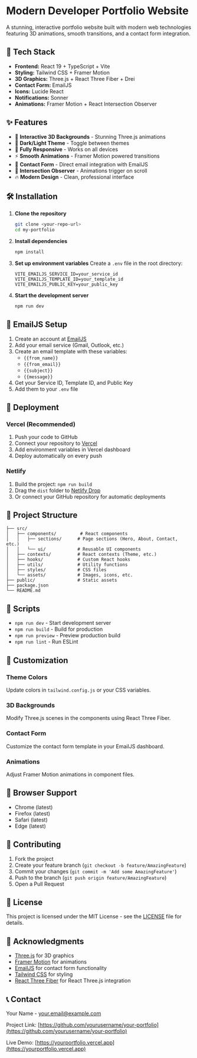 # Modern Developer Portfolio Website

A stunning, interactive portfolio website built with modern web technologies featuring 3D animations, smooth transitions, and a contact form integration.

## 🚀 Tech Stack

- **Frontend:** React 19 + TypeScript + Vite
- **Styling:** Tailwind CSS + Framer Motion
- **3D Graphics:** Three.js + React Three Fiber + Drei
- **Contact Form:** EmailJS
- **Icons:** Lucide React
- **Notifications:** Sonner
- **Animations:** Framer Motion + React Intersection Observer

## ✨ Features

- 🎨 **Interactive 3D Backgrounds** - Stunning Three.js animations
- 🌙 **Dark/Light Theme** - Toggle between themes
- 📱 **Fully Responsive** - Works on all devices
- ⚡ **Smooth Animations** - Framer Motion powered transitions
- 📧 **Contact Form** - Direct email integration with EmailJS
- 🎯 **Intersection Observer** - Animations trigger on scroll
- 🔥 **Modern Design** - Clean, professional interface

## 🛠️ Installation

1. **Clone the repository**
   ```bash
   git clone <your-repo-url>
   cd my-portfolio
   ```

2. **Install dependencies**
   ```bash
   npm install
   ```

3. **Set up environment variables**
   Create a `.env` file in the root directory:
   ```env
   VITE_EMAILJS_SERVICE_ID=your_service_id
   VITE_EMAILJS_TEMPLATE_ID=your_template_id
   VITE_EMAILJS_PUBLIC_KEY=your_public_key
   ```

4. **Start the development server**
   ```bash
   npm run dev
   ```

## 📧 EmailJS Setup

1. Create an account at [EmailJS](https://www.emailjs.com/)
2. Add your email service (Gmail, Outlook, etc.)
3. Create an email template with these variables:
   - `{{from_name}}`
   - `{{from_email}}`
   - `{{subject}}`
   - `{{message}}`
4. Get your Service ID, Template ID, and Public Key
5. Add them to your `.env` file

## 🚀 Deployment

### Vercel (Recommended)
1. Push your code to GitHub
2. Connect your repository to [Vercel](https://vercel.com)
3. Add environment variables in Vercel dashboard
4. Deploy automatically on every push

### Netlify
1. Build the project: `npm run build`
2. Drag the `dist` folder to [Netlify Drop](https://app.netlify.com/drop)
3. Or connect your GitHub repository for automatic deployments

## 📁 Project Structure

```
├── src/
│   ├── components/         # React components
│   │   ├── sections/      # Page sections (Hero, About, Contact, etc.)
│   │   └── ui/            # Reusable UI components
│   ├── contexts/          # React contexts (Theme, etc.)
│   ├── hooks/             # Custom React hooks
│   ├── utils/             # Utility functions
│   ├── styles/            # CSS files
│   └── assets/            # Images, icons, etc.
├── public/                # Static assets
├── package.json
└── README.md
```

## 🎯 Scripts

- `npm run dev` - Start development server
- `npm run build` - Build for production
- `npm run preview` - Preview production build
- `npm run lint` - Run ESLint

## 🎨 Customization

### Theme Colors
Update colors in `tailwind.config.js` or your CSS variables.

### 3D Backgrounds
Modify Three.js scenes in the components using React Three Fiber.

### Contact Form
Customize the contact form template in your EmailJS dashboard.

### Animations
Adjust Framer Motion animations in component files.

## 📱 Browser Support

- Chrome (latest)
- Firefox (latest)
- Safari (latest)
- Edge (latest)

## 🤝 Contributing

1. Fork the project
2. Create your feature branch (`git checkout -b feature/AmazingFeature`)
3. Commit your changes (`git commit -m 'Add some AmazingFeature'`)
4. Push to the branch (`git push origin feature/AmazingFeature`)
5. Open a Pull Request

## 📄 License

This project is licensed under the MIT License - see the [LICENSE](LICENSE) file for details.

## 🙏 Acknowledgments

- [Three.js](https://threejs.org/) for 3D graphics
- [Framer Motion](https://www.framer.com/motion/) for animations
- [EmailJS](https://www.emailjs.com/) for contact form functionality
- [Tailwind CSS](https://tailwindcss.com/) for styling
- [React Three Fiber](https://docs.pmnd.rs/react-three-fiber) for React Three.js integration

## 📞 Contact

Your Name - [your.email@example.com](mailto:your.email@example.com)

Project Link: [https://github.com/yourusername/your-portfolio](https://github.com/yourusername/your-portfolio)

Live Demo: [https://yourportfolio.vercel.app](https://yourportfolio.vercel.app)